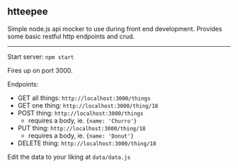 ## htteepee

Simple node.js api mocker to use during front end development. Provides some basic restful http endpoints and crud.

----

Start server:  `npm start`

Fires up on port 3000.

Endpoints:
- GET all things: `http://localhost:3000/things`
- GET one thing: `http://localhost:3000/thing/18`
- POST thing: `http://localhost:3000/things`
  - requires a body, ie. `{name: 'Churro'}`
- PUT thing: `http://localhost:3000/thing/18`
  - requires a body, ie. `{name: 'Donut'}`
- DELETE thing: `http://localhost:3000/thing/18`

Edit the data to your liking at `data/data.js`





